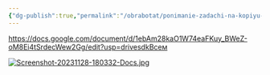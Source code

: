 ```yaml
---
{"dg-publish":true,"permalink":"/obrabotat/ponimanie-zadachi-na-kopiyu-shhebnya/"}
---
```


https://docs.google.com/document/d/1ebAm28kaO1W74eaFKuy_BWeZ-oM8Ei4tSrdecWew2Gg/edit?usp=drivesdkВсем 

[![Screenshot-20231128-180332-Docs.jpg](https://i.postimg.cc/wB9YvBNZ/Screenshot-20231128-180332-Docs.jpg)](https://postimg.cc/dhNxNw4j)